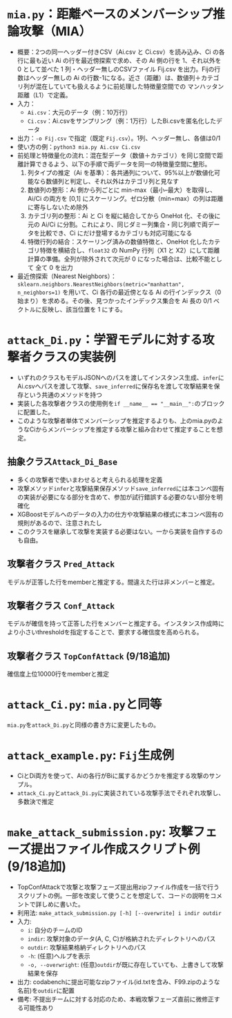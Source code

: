 # `mia.py`：距離ベースのメンバーシップ推論攻撃（MIA）
- 概要：2つの同一ヘッダー付きCSV（Ai.csv と Ci.csv）を読み込み、Ci の各行に最も近い Ai の行を最近傍探索で求め、その Ai 側の行を 1、それ以外を 0 として並べた 1 列・ヘッダー無しのCSVファイル Fij.csv を出力。Fijの行数はヘッダー無しの Ai の行数-1になる。近さ（距離）は、数値列＋カテゴリ列が混在していても扱えるように前処理した特徴量空間での マンハッタン距離（L1）で定義。
- 入力：
    - `Ai.csv`：大元のデータ（例：10万行）
    - `Ci.csv`：Ai.csvをサンプリング（例：1万行）したBi.csvを匿名化したデータ
- 出力：`-o Fij.csv` で指定（既定 `Fij.csv`）。1列、ヘッダー無し、各値は0/1
- 使い方の例：`python3 mia.py Ai.csv Ci.csv`
- 前処理と特徴量化の流れ：混在型データ（数値＋カテゴリ）を同じ空間で距離計算できるよう、以下の手順で両データを同一の特徴量空間に整形。
    1. 列タイプの推定（Ai を基準）：各共通列について、95%以上が数値化可能なら数値列と判定し、それ以外はカテゴリ列と見なす
    2. 数値列の整形：Ai 側から列ごとに min-max（最小–最大）を取得し、Ai/Ci の両方を [0,1] にスケーリング。ゼロ分散（min=max）の列は距離に寄与しないため除外
    3. カテゴリ列の整形：Ai と Ci を縦に結合してから OneHot 化、その後に元の Ai/Ci に分割。これにより、同じダミー列集合・同じ列順で両データを比較でき、Ci にだけ登場するカテゴリも対応可能になる
    4. 特徴行列の結合：スケーリング済みの数値特徴と、OneHot 化したカテゴリ特徴を横結合し、`float32` の NumPy 行列（X1 と X2）にして距離計算の準備。全列が除外されて次元が 0 になった場合は、比較不能として 全て 0 を出力 
- 最近傍探索（Nearest Neighbors）：`sklearn.neighbors.NearestNeighbors(metric="manhattan", n_neighbors=1)` を用いて、Ci 各行の最近傍となる Ai の行インデックス（0始まり）を求める。その後、見つかったインデックス集合を Ai 長の 0/1 ベクトルに反映し、該当位置を 1 にする。

# `attack_Di.py`：学習モデルに対する攻撃者クラスの実装例
- いずれのクラスもモデルJSONへのパスを渡してインスタンス生成、`infer`にAi.csvへパスを渡して攻撃、`save_inferred`に保存名を渡して攻撃結果を保存という共通のメソッドを持つ
- 実装した各攻撃者クラスの使用例を`if __name__ == "__main__":`のブロックに配置した。
- このような攻撃者単体でメンバーシップを推定するよりも、上のmia.pyのようなCiからメンバーシップを推定する攻撃と組み合わせて推定することを想定。
## 抽象クラス`Attack_Di_Base`
- 多くの攻撃者で使いまわせると考えられる処理を定義
- 攻撃メソッド`infer`と攻撃結果保存メソッド`save_inferred`には本コンペ固有の実装が必要になる部分を含めて、参加が試行錯誤する必要のない部分を明確化
- XGBoostモデルへのデータの入力の仕方や攻撃結果の様式に本コンペ固有の規則があるので、注意されたし
- このクラスを継承して攻撃を実装する必要はない。一から実装を自作するのも自由。

## 攻撃者クラス `Pred_Attack`
モデルが正答した行をmemberと推定する。間違えた行は非メンバーと推定。

## 攻撃者クラス `Conf_Attack`
モデルが確信を持って正答した行をメンバーと推定する。インスタンス作成時により小さいthresholdを指定することで、要求する確信度を高められる。

## 攻撃者クラス `TopConfAttack` (9/18追加)
確信度上位10000行をmemberと推定

# `attack_Ci.py`: `mia.py`と同等
 `mia.py`を`attack_Di.py`と同様の書き方に変更したもの。

# `attack_example.py`: `Fij`生成例
- CiとDi両方を使って、Aiの各行がBiに属するかどうかを推定する攻撃のサンプル。
- `attack_Ci.py`と`attack_Di.py`に実装されている攻撃手法でそれぞれ攻撃し、多数決で推定

# `make_attack_submission.py`: 攻撃フェーズ提出ファイル作成スクリプト例 (9/18追加)
- TopConfAttackで攻撃と攻撃フェーズ提出用zipファイル作成を一括で行うスクリプトの例。一部を改変して使うことを想定して、コードの説明をコメントで詳しめに書いた。
- 利用法: `make_attack_submission.py [-h] [--overwrite] i indir outdir`
- 入力: 
    - `i`: 自分のチームのID
    - `indir`: 攻撃対象のデータ(A, C, C)が格納されたディレクトリへのパス
    - `outdir`: 攻撃結果格納ディレクトリへのパス
    - `-h`: (任意)ヘルプを表示
    - `-o, --overwright`: (任意)`outdir`が既に存在していても、上書きして攻撃結果を保存
- 出力: codabenchに提出可能なzipファイル(id.txtを含み、F99.zipのような名前)を`outdir`に配置
- 備考: 不提出チームに対する対応のため、本戦攻撃フェーズ直前に微修正する可能性あり
